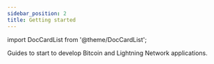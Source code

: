 ```yaml
---
sidebar_position: 2
title: Getting started
---
```

import DocCardList from '@theme/DocCardList';

<DocCardList />

Guides to start to develop Bitcoin and Lightning Network applications.
